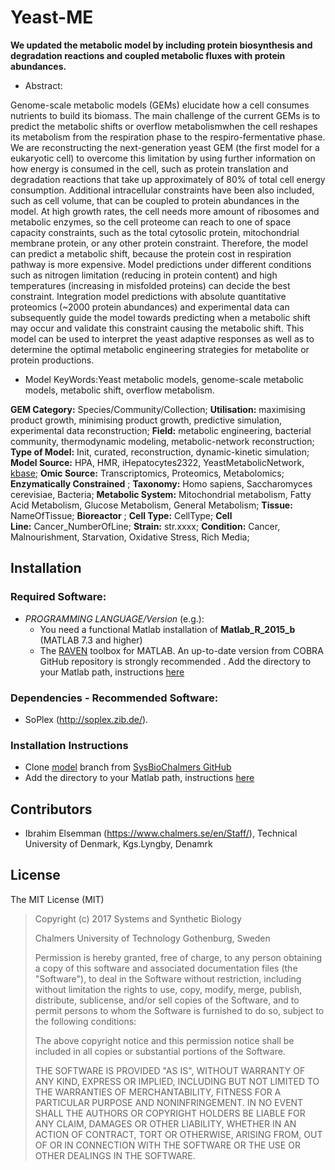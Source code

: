# Yeast-ME

**We updated the metabolic model by including protein biosynthesis and degradation reactions and coupled metabolic fluxes with protein abundances.**

- Abstract:

Genome-scale metabolic models (GEMs) elucidate how a cell consumes nutrients to build its biomass. The main challenge of the current GEMs is to predict the metabolic shifts or overflow metabolismwhen the cell reshapes its metabolism from the respiration phase to the respiro-fermentative phase. We are reconstructing the next-generation yeast GEM (the first model for a eukaryotic cell) to overcome this limitation by using further information on how energy is consumed in the cell, such as protein translation and degradation reactions that take up approximately of 80% of total cell energy consumption. Additional intracellular constraints have been also included, such as cell volume, that can be coupled to protein abundances in the model. At high growth rates, the cell needs more amount of ribosomes and metabolic enzymes, so the cell proteome can reach to one of space capacity constraints, such as the total cytosolic protein, mitochondrial membrane protein, or any other protein constraint. Therefore, the model can predict a metabolic shift, because the protein cost in respiration pathway is more expensive. Model predictions under different conditions such as nitrogen limitation (reducing in protein content) and high temperatures (increasing in misfolded proteins) can decide the best constraint. Integration model predictions with absolute quantitative proteomics (~2000 protein abundances) and experimental data can subsequently guide the model towards predicting when a metabolic shift may occur and validate this constraint causing the metabolic shift. This model can be used to interpret the yeast adaptive responses as well as to determine the optimal metabolic engineering strategies for metabolite or protein productions. 

- Model KeyWords:Yeast metabolic models, genome-scale metabolic models, metabolic shift, overflow metabolism.

**GEM Category:** Species/Community/Collection; **Utilisation:** maximising product growth, minimising product growth, predictive simulation, experimental data reconstruction; **Field:** metabolic engineering, bacterial community, thermodynamic modeling, metabolic-network reconstruction; **Type of Model:** Init, curated, reconstruction, dynamic-kinetic simulation; **Model Source:** HPA, HMR, iHepatocytes2322, YeastMetabolicNetwork, [kbase](https://kbase.us/); **Omic Source:** Transcriptomics, Proteomics, Metabolomics; **Enzymatically Constrained** ; **Taxonomy:** Homo sapiens, Saccharomyces cerevisiae, Bacteria; **Metabolic System:** Mitochondrial metabolism, Fatty Acid Metabolism, Glucose Metabolism, General Metabolism; **Tissue:** NameOfTissue; **Bioreactor** ; **Cell Type:** CellType; **Cell Line:** Cancer_NumberOfLine; **Strain:** str.xxxx; **Condition:** Cancer, Malnourishment, Starvation, Oxidative Stress, Rich Media;




## Installation

### Required Software:

* *_PROGRAMMING LANGUAGE/Version_*  (e.g.):
  *  You need a functional Matlab installation of **Matlab_R_2015_b**  (MATLAB 7.3 and higher)
  * The [RAVEN](https://github.com/SysBioChalmers/RAVEN) toolbox for MATLAB. An up-to-date version from COBRA GitHub repository is strongly recommended . Add the directory to your Matlab path, instructions [here](https://se.mathworks.com/help/matlab/ref/addpath.html?requestedDomain=www.mathworks.com)

### Dependencies - Recommended Software:
* SoPlex (http://soplex.zib.de/).


### Installation Instructions
* Clone [model](https://github.com/SysBioChalmers/) branch from [SysBioChalmers GitHub](https://github.com/SysBioChalmers)
* Add the directory to your Matlab path, instructions [here](https://se.mathworks.com/help/matlab/ref/addpath.html?requestedDomain=www.mathworks.com)


## Contributors
- Ibrahim Elsemman (https://www.chalmers.se/en/Staff/), Technical University of Denmark, Kgs.Lyngby, Denamrk

## License
The MIT License (MIT)

> Copyright (c) 2017 Systems and Synthetic Biology
>
> Chalmers University of Technology Gothenburg, Sweden
>
>Permission is hereby granted, free of charge, to any person obtaining a copy
of this software and associated documentation files (the "Software"), to deal
in the Software without restriction, including without limitation the rights
to use, copy, modify, merge, publish, distribute, sublicense, and/or sell
copies of the Software, and to permit persons to whom the Software is
furnished to do so, subject to the following conditions:
>
>The above copyright notice and this permission notice shall be included in all
copies or substantial portions of the Software.
>
>THE SOFTWARE IS PROVIDED "AS IS", WITHOUT WARRANTY OF ANY KIND, EXPRESS OR
IMPLIED, INCLUDING BUT NOT LIMITED TO THE WARRANTIES OF MERCHANTABILITY,
FITNESS FOR A PARTICULAR PURPOSE AND NONINFRINGEMENT. IN NO EVENT SHALL THE
AUTHORS OR COPYRIGHT HOLDERS BE LIABLE FOR ANY CLAIM, DAMAGES OR OTHER
LIABILITY, WHETHER IN AN ACTION OF CONTRACT, TORT OR OTHERWISE, ARISING FROM,
OUT OF OR IN CONNECTION WITH THE SOFTWARE OR THE USE OR OTHER DEALINGS IN THE
SOFTWARE.
